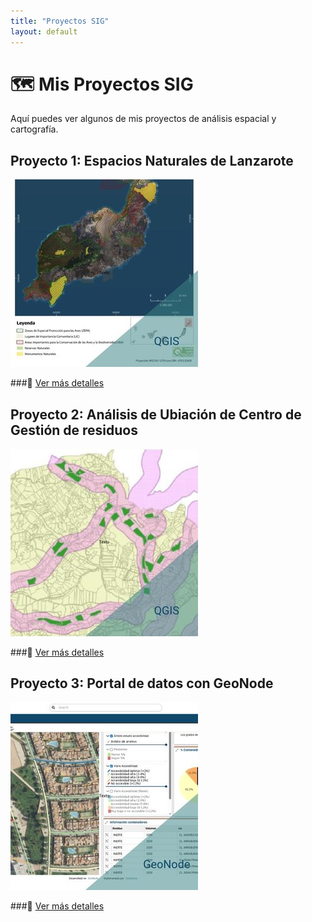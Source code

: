 ```yaml
---
title: "Proyectos SIG"
layout: default
---
```

# 🗺️ Mis Proyectos SIG

Aquí puedes ver algunos de mis proyectos de análisis espacial y cartografía.

## Proyecto 1: Espacios Naturales de Lanzarote
![Mapa Vegetación](proyectos/imagenes/Miniatura/proyecto1.jpg)

###📌 [Ver más detalles](proyectos/proyecto1)

## Proyecto 2: Análisis de Ubiación de Centro de Gestión de residuos
![Impacto Ambiental](proyectos/imagenes/Miniatura/proyecto2.jpg)

###📌 [Ver más detalles](proyectos/proyecto2)

## Proyecto 3: Portal de datos con GeoNode
![Datos Espaciales](proyectos/imagenes/Miniatura/proyecto3.jpg)

###📌 [Ver más detalles](proyectos/proyecto3)
